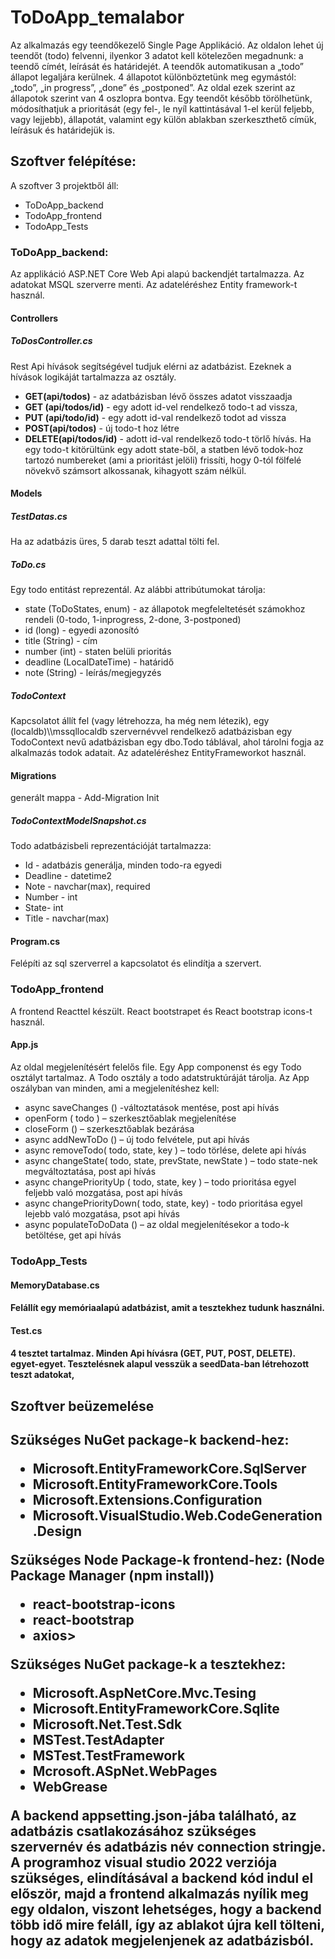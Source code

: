 <h1>ToDoApp_temalabor</h1>

Az alkalmazás egy teendőkezelő Single Page Applikáció. Az oldalon lehet új teendőt (todo) felvenni, ilyenkor 3 adatot kell kötelezően megadnunk: a teendő címét, leírását és határidejét. A teendők automatikusan a „todo” állapot legaljára kerülnek. 4 állapotot különböztetünk meg egymástól: „todo”, „in progress”, „done” és „postponed”. Az oldal ezek szerint az állapotok szerint van 4 oszlopra bontva. Egy teendőt később törölhetünk, módosíthatjuk a prioritását (egy fel-, le nyíl kattintásával 1-el kerül feljebb, vagy lejjebb), állapotát, valamint egy külön ablakban szerkeszthető címük, leírásuk és határidejük is.  

<h2>Szoftver felépítése:</h2>
A szoftver 3 projektből áll: 
  <ul>
  <li>ToDoApp_backend</li> 
  <li>TodoApp_frontend</li>
  <li>TodoApp_Tests</li>
  </ul>

<h3>ToDoApp_backend:</h3>
Az applikáció ASP.NET Core Web Api alapú backendjét tartalmazza. Az adatokat MSQL szerverre menti. Az adateléréshez Entity framework-t használ. 

<h4>Controllers</h4>

<h5>ToDosController.cs</h5>

Rest Api hívások segítségével tudjuk elérni az adatbázist. Ezeknek a hívások logikáját tartalmazza az osztály. 
<ul>
  <li><strong>GET(api/todos)</strong> - az adatbázisban lévő összes adatot visszaadja</li>
  <li><strong>GET (api/todos/id)</strong> - egy adott id-vel rendelkező todo-t ad vissza,</li>
  <li><strong>PUT (api/todo/id)</strong> - egy adott id-val rendelkező todot ad vissza</li>
  <li><strong>POST(api/todos)</strong> - új todo-t hoz létre</li>
  <li><strong>DELETE(api/todos/id)</strong> - adott id-val rendelkező todo-t törlő hívás. Ha egy todo-t kitörültünk egy adott state-ből, a statben lévő todok-hoz tartozó numbereket (ami a prioritást jelöli) frissíti, hogy 0-tól fölfelé növekvő számsort alkossanak, kihagyott szám nélkül.</li>
  </ul>
  
<h4>Models</h4>
<h5>TestDatas.cs</h5>
  Ha az adatbázis üres, 5 darab teszt adattal tölti fel.
  
<h5>ToDo.cs</h5> 
  Egy todo entitást reprezentál. Az alábbi attribútumokat tárolja:
  <ul>
  <li> state (ToDoStates, enum) - az állapotok megfeleltetését számokhoz rendeli (0-todo, 1-inprogress, 2-done, 3-postponed)</li>
    <li> id (long) - egyedi azonosító</li>
    <li> title (String) - cím</li>
    <li> number (int) - staten belüli prioritás</li>
    <li> deadline (LocalDateTime) - határidő</li>
    <li> note (String) - leírás/megjegyzés</li>
  </ul>
  
  <h5>TodoContext</h5> 
  Kapcsolatot állít fel (vagy létrehozza, ha még nem létezik),  egy (localdb)\\mssqllocaldb szervernévvel rendelkező adatbázisban egy TodoContext nevű adatbázisban egy dbo.Todo táblával, ahol tárolni fogja az alkalmazás todok adatait. Az adateléréshez EntityFrameworkot használ.

<h4>Migrations</h4>
generált mappa - Add-Migration Init
  
<h5>TodoContextModelSnapshot.cs</h5>
  Todo adatbázisbeli reprezentációját tartalmazza: 
  <ul>
    <li> Id - adatbázis generálja, minden todo-ra egyedi</li>
    <li> Deadline - datetime2 </li>
    <li> Note - navchar(max), required </li>
    <li> Number - int</li>
    <li> State- int</li>
    <li> Title - navchar(max)</li>
  </ul>
  
<h4>Program.cs</h4> Felépíti az sql szerverrel a kapcsolatot és elindítja a szervert.
<h3>TodoApp_frontend</h3>
A frontend Reacttel készült. React bootstrapet és  React bootstrap icons-t használ.  
<h4>App.js</h4>
Az oldal megjelenítésért felelős file. Egy App componenst és egy Todo osztályt tartalmaz. A Todo osztály a todo adatstruktúráját tárolja. Az App oszályban van minden, ami a megjelenítéshez kell:
<ul>
  <li>async saveChanges () -változtatások mentése, post api hívás</li>
  <li>openForm ( todo ) – szerkesztőablak megjelenítése</li>
  <li>closeForm () – szerkesztőablak bezárása</li>
  <li>async addNewToDo () – új todo felvétele, put api hívás</li>
  <li>async removeTodo( todo, state, key ) – todo törlése, delete api hívás</li>
  <li>async changeState( todo, state, prevState, newState ) – todo state-nek megváltoztatása, post api hívás</li>
  <li>async changePriorityUp ( todo, state, key ) – todo prioritása egyel feljebb való mozgatása, post api hívás</li>
  <li>async changePriorityDown( todo, state, key) - todo prioritása egyel lejebb való mozgatása, psot api hívás</li>
  <li>async populateToDoData () – az oldal megjelenítésekor a todo-k betöltése, get api hívás</li>
</ul>

<h3>TodoApp_Tests</h3>
<h4>MemoryDatabase.cs<h4>
  Felállít egy memóriaalapú adatbázist, amit a tesztekhez tudunk használni.
  
<h4>Test.cs<h4> 
  4 tesztet tartalmaz. Minden Api hívásra (GET, PUT, POST, DELETE). egyet-egyet. Tesztelésnek alapul vesszük a seedData-ban létrehozott teszt adatokat,

<h2>Szoftver beüzemelése<h2>
Szükséges NuGet package-k backend-hez:
  <ul>
    <li>Microsoft.EntityFrameworkCore.SqlServer</li>
    <li>Microsoft.EntityFrameworkCore.Tools</li>
    <li>Microsoft.Extensions.Configuration</li>
    <li>Microsoft.VisualStudio.Web.CodeGeneration.Design</li>
  </ul>

Szükséges Node Package-k frontend-hez:
(Node Package Manager  (npm install))
  <ul>
    <li>react-bootstrap-icons</li>
    <li>react-bootstrap</li>
    <li>axios></li>
  </ul>
Szükséges NuGet package-k a tesztekhez:
  <ul>
    <li>Microsoft.AspNetCore.Mvc.Tesing</li>
    <li>Microsoft.EntityFrameworkCore.Sqlite</li>
    <li>Microsoft.Net.Test.Sdk</li>
    <li>MSTest.TestAdapter</li>
    <li>MSTest.TestFramework</li>
    <li>Mcrosoft.ASpNet.WebPages</li>
    <li>WebGrease</li>
  </ul>

A backend appsetting.json-jába található, az adatbázis csatlakozásához szükséges szervernév és adatbázis név connection stringje.
A programhoz visual studio 2022 verziója szükséges, elindításával a backend kód indul el először, majd a frontend alkalmazás nyílik meg egy oldalon, viszont lehetséges, hogy a backend több idő mire feláll, így az ablakot újra kell tölteni, hogy az adatok megjelenjenek az adatbázisból.
